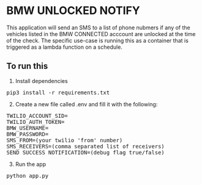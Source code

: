 # BMW UNLOCKED NOTIFY
This application will send an SMS to a list of phone nubmers if any of the vehicles listed in the BMW CONNECTED acccount are unlocked at the time of the check.
The specific use-case is running this as a container that is triggered as a lambda function on a schedule.


## To run this
1. Install dependencies
<pre>pip3 install -r requirements.txt</pre>
2. Create a new file called .env and fill it with the following:
<pre>
TWILIO_ACCOUNT_SID=
TWILIO_AUTH_TOKEN=
BMW_USERNAME=
BMW_PASSWORD=
SMS_FROM=(your twilio 'from' number)
SMS_RECEIVERS=(comma separated list of receivers)
SEND_SUCCESS_NOTIFICATION=(debug flag true/false)
</pre>
3. Run the app
<pre>python app.py</pre>
